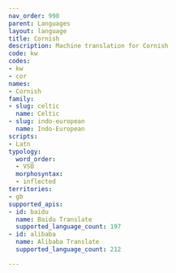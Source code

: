 ```yaml
---
nav_order: 998
parent: Languages
layout: language
title: Cornish
description: Machine translation for Cornish
code: kw
codes:
- kw
- cor
names:
- Cornish
family:
- slug: celtic
  name: Celtic
- slug: indo-european
  name: Indo-European
scripts:
- Latn
typology:
  word_order:
  - VSO
  morphosyntax:
  - inflected
territories:
- gb
supported_apis:
- id: baidu
  name: Baidu Translate
  supported_language_count: 197
- id: alibaba
  name: Alibaba Translate
  supported_language_count: 212

---
```


